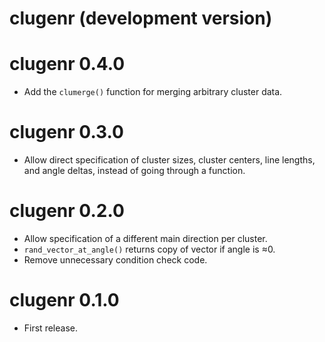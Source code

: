 # clugenr (development version)

# clugenr 0.4.0

* Add the `clumerge()` function for merging arbitrary cluster data.

# clugenr 0.3.0

* Allow direct specification of cluster sizes, cluster centers, line lengths,
  and angle deltas, instead of going through a function.

# clugenr 0.2.0

* Allow specification of a different main direction per cluster.
* `rand_vector_at_angle()` returns copy of vector if angle is ≈0.
* Remove unnecessary condition check code.

# clugenr 0.1.0

* First release.

